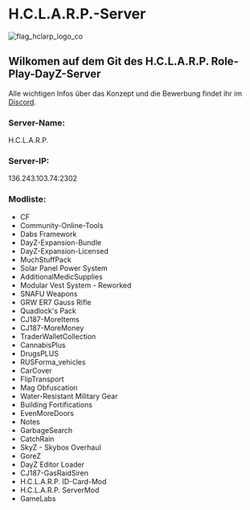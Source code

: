 # H.C.L.A.R.P.-Server
![flag_hclarp_logo_co](https://user-images.githubusercontent.com/93746658/149393315-6c751fce-6509-429d-a72d-0460eafe28c2.png)

## Wilkomen auf dem Git des H.C.L.A.R.P. Role-Play-DayZ-Server

Alle wichtigen Infos über das Konzept und die Bewerbung findet ihr im [Discord](https://discord.gg/JgAjTM6Ugr).

### Server-Name:
H.C.L.A.R.P.

### Server-IP:
136.243.103.74:2302

### Modliste:
- CF
- Community-Online-Tools
- Dabs Framework
- DayZ-Expansion-Bundle
- DayZ-Expansion-Licensed
- MuchStuffPack
- Solar Panel Power System
- AdditionalMedicSupplies
- Modular Vest System - Reworked
- SNAFU Weapons
- GRW ER7 Gauss Rifle
- Quadlock's Pack
- CJ187-MoreItems
- CJ187-MoreMoney
- TraderWalletCollection
- CannabisPlus
- DrugsPLUS
- RUSForma_vehicles
- CarCover
- FlipTransport
- Mag Obfuscation
- Water-Resistant Military Gear
- Building Fortifications
- EvenMoreDoors
- Notes
- GarbageSearch
- CatchRain
- SkyZ - Skybox Overhaul
- GoreZ
- DayZ Editor Loader
- CJ187-GasRaidSiren
- H.C.L.A.R.P. ID-Card-Mod
- H.C.L.A.R.P. ServerMod
- GameLabs
